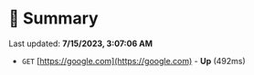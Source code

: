 # 📖 Summary
Last updated: **7/15/2023, 3:07:06 AM**

- `GET` [https://google.com](https://google.com) - **Up** (492ms)
